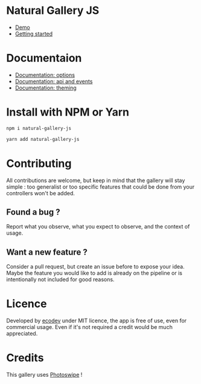 Natural Gallery JS
============================

* [Demo](https://ecodev.github.io/natural-gallery-js/)
* [Getting started](https://ecodev.github.io/natural-gallery-js/docs-getting-started.html)

# Documentaion
* [Documentation: options](https://ecodev.github.io/natural-gallery-js/docs-options.html)
* [Documentation: api and events](https://ecodev.github.io/natural-gallery-js/docs-api.html)
* [Documentation: theming](https://ecodev.github.io/natural-gallery-js/docs-theming.html)


# Install with NPM or Yarn

```sh
npm i natural-gallery-js
```

```sh
yarn add natural-gallery-js
```

# Contributing

All contributions are welcome, but keep in mind that the gallery will stay simple : too generalist or too specific features that could be done from your controllers won't be added.

## Found a bug ?

Report what you observe, what you expect to observe, and the context of usage. 

## Want a new feature ?

Consider a pull request, but create an issue before to expose your idea. Maybe the feature you would like to add is already on the pipeline or is intentionally not included for good reasons. 

# Licence

Developed by [ecodev](https://ecodev.ch) under MIT licence, the app is free of use, even for commercial usage. Even if it's not required a credit would be much appreciated.

# Credits

This gallery uses [Photoswipe](http://photoswipe.com/) !
